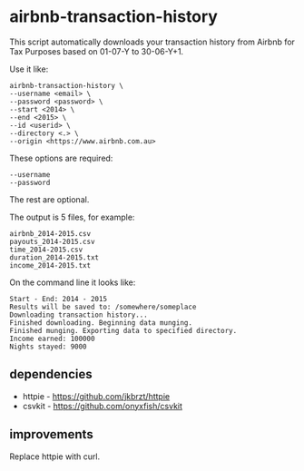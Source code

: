 # airbnb-transaction-history

This script automatically downloads your transaction history from Airbnb for Tax Purposes based on 01-07-Y to 30-06-Y+1.

Use it like:

```
airbnb-transaction-history \
--username <email> \
--password <password> \
--start <2014> \
--end <2015> \
--id <userid> \
--directory <.> \
--origin <https://www.airbnb.com.au>
```

These options are required:

```
--username
--password
```

The rest are optional.

The output is 5 files, for example:

```
airbnb_2014-2015.csv
payouts_2014-2015.csv
time_2014-2015.csv
duration_2014-2015.txt
income_2014-2015.txt
```

On the command line it looks like:

```
Start - End: 2014 - 2015
Results will be saved to: /somewhere/someplace
Downloading transaction history...
Finished downloading. Beginning data munging.
Finished munging. Exporting data to specified directory.
Income earned: 100000
Nights stayed: 9000
```

## dependencies

* httpie - https://github.com/jkbrzt/httpie
* csvkit - https://github.com/onyxfish/csvkit

## improvements

Replace httpie with curl.
